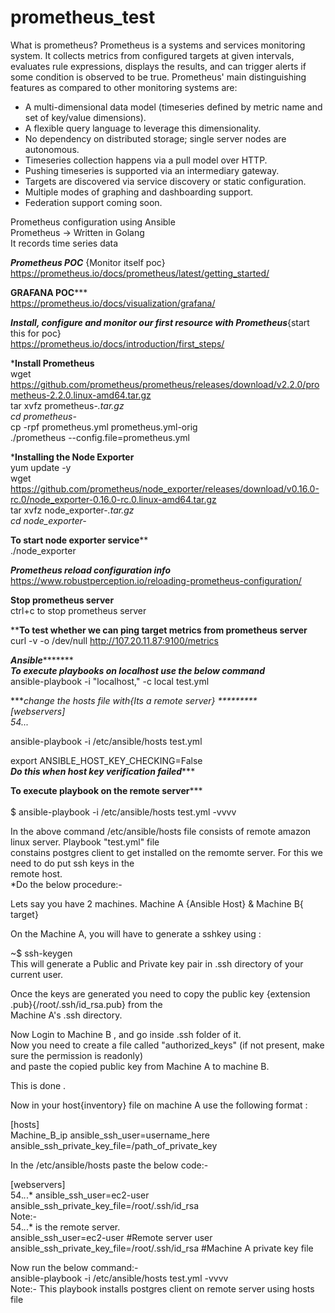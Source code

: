 # prometheus_test   

What is prometheus?
Prometheus is a systems and services monitoring system. It collects metrics from configured targets at given intervals, evaluates rule expressions, displays the results, and can trigger alerts if some condition is observed to be true.
Prometheus' main distinguishing features as compared to other monitoring systems are:
 * A multi-dimensional data model (timeseries defined by metric name and set
   of key/value dimensions).
 * A flexible query language to leverage this dimensionality.
 * No dependency on distributed storage; single server nodes are autonomous.
 * Timeseries collection happens via a pull model over HTTP.
 * Pushing timeseries is supported via an intermediary gateway.
 * Targets are discovered via service discovery or static configuration.
 * Multiple modes of graphing and dashboarding support.
 * Federation support coming soon.


Prometheus configuration using Ansible    <br/>
Prometheus -> Written in Golang   <br/>
It records time series data    <br/>
 
***********Prometheus POC*********** {Monitor itself poc}    <br/>
https://prometheus.io/docs/prometheus/latest/getting_started/    <br/>
 
********GRAFANA POC***********    <br/>
https://prometheus.io/docs/visualization/grafana/  <br/>


*************Install, configure and monitor our first resource with Prometheus*************{start this for poc}  <br/>
  https://prometheus.io/docs/introduction/first_steps/   <br/>

*****Install Prometheus****   <br/>
wget https://github.com/prometheus/prometheus/releases/download/v2.2.0/prometheus-2.2.0.linux-amd64.tar.gz    <br/>
tar xvfz prometheus-*.tar.gz   <br/>
cd prometheus-*    <br/>
cp -rpf prometheus.yml  prometheus.yml-orig     <br/>
./prometheus --config.file=prometheus.yml   <br/>


*****Installing the Node Exporter****   <br/>
yum update -y   <br/>
wget https://github.com/prometheus/node_exporter/releases/download/v0.16.0-rc.0/node_exporter-0.16.0-rc.0.linux-amd64.tar.gz    <br/>
tar xvfz node_exporter-*.tar.gz   <br/>
cd node_exporter-* <br/>

**********To start node exporter service************<br/>
./node_exporter     <br/>


*******Prometheus reload configuration info*******    <br/>
https://www.robustperception.io/reloading-prometheus-configuration/    <br/>

******Stop prometheus server******    <br/>
ctrl+c to stop prometheus server     <br/>

********To test whether we can ping target metrics from prometheus server******   <br/>
curl -v -o /dev/null http://107.20.11.87:9100/metrics     <br/>
  
  
*****************************Ansible************************************   <br/>
*****To execute playbooks on localhost use the below command*****  <br/>
ansible-playbook -i "localhost," -c local test.yml <br/>

******change the hosts file with{Its a remote server} ********* <br/>
[webservers] <br/>
54.*.*.*  

ansible-playbook -i /etc/ansible/hosts test.yml <br/>

export ANSIBLE_HOST_KEY_CHECKING=False  <br/>
*****Do this when host key verification failed********	  <br/>	 


**********To execute playbook on the remote server*************	  <br/>	 
$ ansible-playbook -i /etc/ansible/hosts test.yml -vvvv   <br/>

In the above command /etc/ansible/hosts file consists of remote amazon linux server. Playbook "test.yml" file <br/> 
constains postgres client to get installed on the remomte server. For this we need to do put ssh keys in the  <br/>
remote host. <br/>
*Do the below procedure:-  <br/>

Lets say you have 2 machines. Machine A {Ansible Host} & Machine B{ target}<br/>

On the Machine A, you will have to generate a sshkey using : <br/>

~$ ssh-keygen   <br/>
This will generate a Public and Private key pair in .ssh directory of your current user. <br/>

Once the keys are generated you need to copy the public key {extension .pub}{/root/.ssh/id_rsa.pub} from the  <br/>
Machine A's .ssh directory.  <br/>

Now Login to Machine B , and go inside .ssh folder of it. <br/>
Now you need to create a file called "authorized_keys" (if not present, make sure the permission is readonly)  <br/>
and paste the copied public key from Machine A to machine B. <br/>

This is done . <br/>

Now in your host{inventory} file on machine A use the following format :  <br/>

[hosts]   <br/>
Machine_B_ip ansible_ssh_user=username_here ansible_ssh_private_key_file=/path_of_private_key    <br/>

In the /etc/ansible/hosts paste the below code:-    <br/>		 

[webservers]     <br/>
54.*.*.*  ansible_ssh_user=ec2-user  ansible_ssh_private_key_file=/root/.ssh/id_rsa      <br/>
Note:-   <br/>
54.*.*.* is the remote server.    <br/>
ansible_ssh_user=ec2-user    #Remote server user    <br/>
ansible_ssh_private_key_file=/root/.ssh/id_rsa      #Machine A private key file   <br/>

		 
Now run the below command:-     <br/>
ansible-playbook -i /etc/ansible/hosts test.yml -vvvv           <br/>
Note:- This playbook installs postgres client on remote server using hosts file	  <br/>	 
